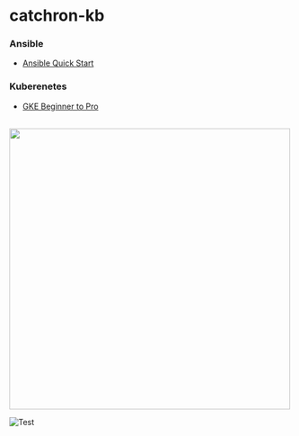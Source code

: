 # catchron-kb

### Ansible
* [Ansible Quick Start ](https://github.com/Catchron/catchron-kb/blob/main/Ansible%20Quick%20Start/Ansible%20Quick%20Start.md)

### Kuberenetes
* [GKE Beginner to Pro](https://github.com/Catchron/catchron-kb/blob/main/GKE%20Beginner%20to%20Pro/GKE-Beginner-to-Pro.md)

<br><img src="[Images/1.png](https://media.giphy.com/media/v1.Y2lkPTc5MGI3NjExZDUwNmxuYjdpbHdueDEyZzQ5MDVkYWZobHltMXF1dHQxYjh0cHU4byZlcD12MV9pbnRlcm5hbF9naWZfYnlfaWQmY3Q9Zw/FEEt9Z1J1BbuXtQqMb/giphy-downsized-large.gif)https://media.giphy.com/media/v1.Y2lkPTc5MGI3NjExZDUwNmxuYjdpbHdueDEyZzQ5MDVkYWZobHltMXF1dHQxYjh0cHU4byZlcD12MV9pbnRlcm5hbF9naWZfYnlfaWQmY3Q9Zw/FEEt9Z1J1BbuXtQqMb/giphy-downsized-large.gif" width="500"/><br>

![Test](https://media.giphy.com/media/v1.Y2lkPTc5MGI3NjExZDUwNmxuYjdpbHdueDEyZzQ5MDVkYWZobHltMXF1dHQxYjh0cHU4byZlcD12MV9pbnRlcm5hbF9naWZfYnlfaWQmY3Q9Zw/FEEt9Z1J1BbuXtQqMb/giphy-downsized-large.gif)
